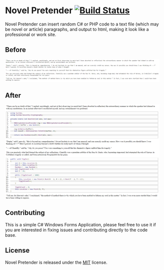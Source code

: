 # Novel Pretender [![Build Status](https://travis-ci.org/Jasonnor/NovelPretender.svg?branch=master)](https://travis-ci.org/Jasonnor/NovelPretender)

Novel Pretender can insert random C# or PHP code to a text file (which may be novel or article) paragraphs, and output to html, making it look like a professional or work site.

## Before

![Before](/Example/Before.png)

## After

![After](/Example/After.png)

## Contributing

This is a simple C# Windows Forms Application, please feel free to use it if you are interested in fixing issues and contributing directly to the code base.

## License

Novel Pretender is released under the [MIT](LICENSE.txt) license.
